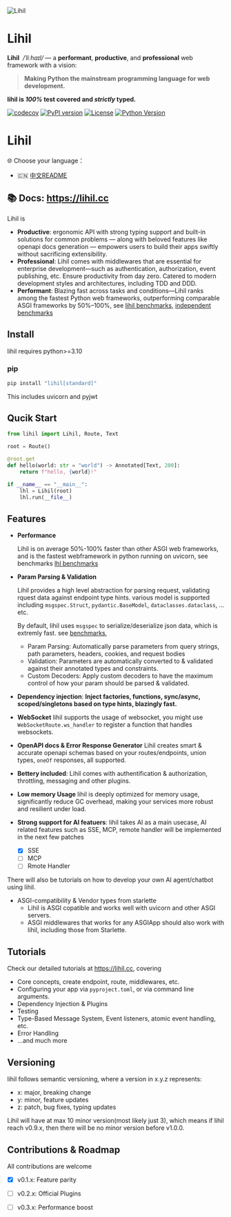 ![Lihil](assets/lhl_logo_ts.png)

# Lihil

**Lihil** &nbsp;_/ˈliːhaɪl/_ — a **performant**, **productive**, and **professional** web framework with a vision:

> **Making Python the mainstream programming language for web development.**

**lihil is _100%_ test covered and _strictly_ typed.**

[![codecov](https://codecov.io/gh/raceychan/lihil/graph/badge.svg?token=KOK5S1IGVX)](https://codecov.io/gh/raceychan/lihil)
[![PyPI version](https://badge.fury.io/py/lihil.svg)](https://badge.fury.io/py/lihil)
[![License](https://img.shields.io/github/license/raceychan/lihil)](https://github.com/raceychan/lihil/blob/master/LICENSE)
[![Python Version](https://img.shields.io/pypi/pyversions/lihil.svg)](https://pypi.org/project/lihil/)

# Lihil

🌐 Choose your language：

- 🇨🇳 [中文README](README_CN.md)

## 📚 Docs: https://lihil.cc

Lihil is

- **Productive**: ergonomic API with strong typing support and built-in solutions for common problems — along with beloved features like openapi docs generation — empowers users to build their apps swiftly without sacrificing extensibility.
- **Professional**: Lihil comes with middlewares that are essential for enterprise development—such as authentication, authorization, event publishing, etc. Ensure productivity from day zero. Catered to modern development styles and architectures, including TDD and DDD.
- **Performant**: Blazing fast across tasks and conditions—Lihil ranks among the fastest Python web frameworks, outperforming comparable ASGI frameworks by 50%–100%, see [lihil benchmarks](https://github.com/raceychan/lhl_bench), [independent benchmarks](https://web-frameworks-benchmark.netlify.app/result?l=python)

## Install

lihil requires python>=3.10

### pip

```bash
pip install "lihil[standard]"
```

This includes uvicorn and pyjwt

## Qucik Start

```python
from lihil import Lihil, Route, Text

root = Route()

@root.get
def hello(world: str = "world") -> Annotated[Text, 200]:
    return f"hello, {world}!"

if __name__ == "__main__":
    lhl = Lihil(root)
    lhl.run(__file__)
```

## Features

- **Performance**

  Lihil is on average 50%-100% faster than other ASGI web frameworks, and is the fastest webframework in python running on uvicorn, see benchmarks [lhl benchmarks](https://github.com/raceychan/lhl_bench)

- **Param Parsing & Validation**

  Lihil provides a high level abstraction for parsing request, validating rquest data against endpoint type hints. various model is supported including `msgspec.Struct`, `pydantic.BaseModel`, `dataclasses.dataclass`, ... etc.

  By default, lihil uses `msgspec` to serialize/deserialize json data, which is extremly fast.
  see [benchmarks](https://jcristharif.com/msgspec/benchmarks.html),

  - Param Parsing: Automatically parse parameters from query strings, path parameters, headers, cookies, and request bodies
  - Validation: Parameters are automatically converted to & validated against their annotated types and constraints.
  - Custom Decoders: Apply custom decoders to have the maximum control of how your param should be parsed & validated.

- **Dependency injection**:
  **Inject factories, functions, sync/async, scoped/singletons based on type hints, blazingly fast.**

- **WebSocket**
  lihil supports the usage of websocket, you might use `WebSocketRoute.ws_handler` to register a function that handles websockets.

- **OpenAPI docs & Error Response Generator**
  Lihil creates smart & accurate openapi schemas based on your routes/endpoints, union types, `oneOf` responses, all supported.

- **Bettery included**:
  Lihil comes with authentification & authorization, throttling, messaging and other plugins.

- **Low memory Usage**
  lihil is deeply optimized for memory usage, significantly reduce GC overhead, making your services more robust and resilient under load.

- **Strong support for AI featuers**:
  lihil takes AI as a main usecase, AI related features such as SSE, MCP, remote handler will be implemented in the next few patches

  - [x] SSE
  - [ ] MCP
  - [ ] Rmote Handler

There will also be tutorials on how to develop your own AI agent/chatbot using lihil.

- ASGI-compatibility & Vendor types from starlette
  - Lihil is ASGI copatible and works well with uvicorn and other ASGI servers.
  - ASGI middlewares that works for any ASGIApp should also work with lihil, including those from Starlette.

## Tutorials

Check our detailed tutorials at https://lihil.cc, covering

- Core concepts, create endpoint, route, middlewares, etc.
- Configuring your app via `pyproject.toml`, or via command line arguments.
- Dependency Injection & Plugins
- Testing
- Type-Based Message System, Event listeners, atomic event handling, etc.
- Error Handling
- ...and much more

## Versioning

lihil follows semantic versioning, where a version in x.y.z represents:

- x: major, breaking change
- y: minor, feature updates
- z: patch, bug fixes, typing updates

Lihil will have at max 10 minor version(most likely just 3), which means if lihil reach v0.9.x, then there will be no minor version before v1.0.0.

## Contributions & Roadmap

All contributions are welcome

- [x] v0.1.x: Feature parity

- [ ] v0.2.x: Official Plugins

- [ ] v0.3.x: Performance boost
